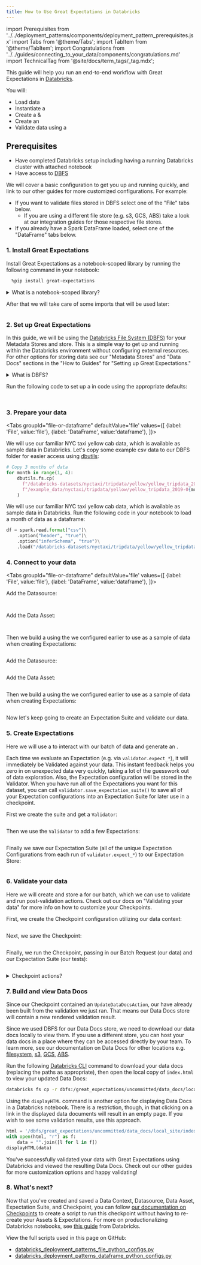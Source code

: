 ```yaml
---
title: How to Use Great Expectations in Databricks
---
```


import Prerequisites from '../../deployment_patterns/components/deployment_pattern_prerequisites.jsx'
import Tabs from '@theme/Tabs';
import TabItem from '@theme/TabItem';
import Congratulations from '../../guides/connecting_to_your_data/components/congratulations.md'
import TechnicalTag from '@site/docs/term_tags/_tag.mdx';

This guide will help you run an end-to-end workflow with Great Expectations in [Databricks](https://databricks.com/).

You will:
  - Load data
  - Instantiate a <TechnicalTag tag="data_context" text="Data Context" />
  - Create a <TechnicalTag tag="datasource" text="Datasource" /> & <TechnicalTag tag="data_asset" text="Data Asset" />
  - Create an <TechnicalTag tag="expectation_suite" text="Expectation Suite" />
  - Validate data using a <TechnicalTag tag="checkpoint" text="Checkpoint" />

## Prerequisites

<Prerequisites>

- Have completed Databricks setup including having a running Databricks cluster with attached notebook
- Have access to [DBFS](https://docs.databricks.com/dbfs/index.html)

</Prerequisites>


We will cover a basic configuration to get you up and running quickly, and link to our other guides for more customized configurations. For example:
  - If you want to validate files stored in DBFS select one of the "File" tabs below.
    - If you are using a different file store (e.g. s3, GCS, ABS) take a look at our integration guides for those respective file stores.
  - If you already have a Spark DataFrame loaded, select one of the "DataFrame" tabs below.

### 1. Install Great Expectations

Install Great Expectations as a notebook-scoped library by running the following command in your notebook:
```bash
  %pip install great-expectations
  ```

<details>
  <summary>What is a notebook-scoped library?</summary>
A notebook-scoped library is what it sounds like - "custom Python environments that are specific to a notebook." You can also install a library at the cluster or workspace level. See the <a href="https://docs.databricks.com/libraries/index.html">Databricks documentation on Libraries</a> for more information.
</details>

After that we will take care of some imports that will be used later:

```python name="tests/integration/docusaurus/deployment_patterns/databricks_deployment_patterns_file_python_configs.py imports"
```

### 2. Set up Great Expectations

In this guide, we will be using the [Databricks File System (DBFS)](https://docs.databricks.com/data/databricks-file-system.html) for your Metadata Stores and <TechnicalTag tag="data_docs" text="Data Docs"/> store. This is a simple way to get up and running within the Databricks environment without configuring external resources. For other options for storing data see our "Metadata Stores" and "Data Docs" sections in the "How to Guides" for "Setting up Great Expectations."

  <details>
    <summary>What is DBFS?</summary>
    Paraphrased from the Databricks docs: DBFS is a distributed file system mounted into a Databricks workspace and available on Databricks clusters. Files on DBFS can be written and read as if they were on a local filesystem, just by <a href="https://docs.databricks.com/data/databricks-file-system.html#local-file-apis">adding the /dbfs/ prefix to the path</a>. It is also persisted to object storage, so you won’t lose data after you terminate a cluster. See the Databricks documentation for best practices including mounting object stores.
  </details>

Run the following code to set up a <TechnicalTag tag="data_context" text="Data Context"/> in code using the appropriate defaults:

```python name="tests/integration/docusaurus/deployment_patterns/databricks_deployment_patterns_file_python_configs.py choose context_root_dir"
```

```python name="tests/integration/docusaurus/deployment_patterns/databricks_deployment_patterns_file_python_configs.py set up context"
```

### 3. Prepare your data

<Tabs
  groupId="file-or-dataframe"
  defaultValue='file'
  values={[
  {label: 'File', value:'file'},
  {label: 'DataFrame', value:'dataframe'},
  ]}>
  <TabItem value="file">

We will use our familiar NYC taxi yellow cab data, which is available as sample data in Databricks. Let's copy some example csv data to our DBFS folder for easier access using [dbutils](https://docs.databricks.com/dev-tools/databricks-utils.html):

```python
# Copy 3 months of data
for month in range(1, 4):
    dbutils.fs.cp(
      f"/databricks-datasets/nyctaxi/tripdata/yellow/yellow_tripdata_2019-0{month}.csv.gz",
      f"/example_data/nyctaxi/tripdata/yellow/yellow_tripdata_2019-0{month}.csv.gz"
    )
```

  </TabItem>

  <TabItem value="dataframe">

We will use our familiar NYC taxi yellow cab data, which is available as sample data in Databricks. Run the following code in your notebook to load a month of data as a dataframe:

```python
df = spark.read.format("csv")\
    .option("header", "true")\
    .option("inferSchema", "true")\
    .load("/databricks-datasets/nyctaxi/tripdata/yellow/yellow_tripdata_2019-01.csv.gz")
```

  </TabItem>
</Tabs>

### 4. Connect to your data

<Tabs
  groupId="file-or-dataframe"
  defaultValue='file'
  values={[
  {label: 'File', value:'file'},
  {label: 'DataFrame', value:'dataframe'},
  ]}>
  <TabItem value="file">

Add the Datasource:
```python name="tests/integration/docusaurus/deployment_patterns/databricks_deployment_patterns_file_python_configs.py choose base directory"
```
```python name="tests/integration/docusaurus/deployment_patterns/databricks_deployment_patterns_file_python_configs.py add datasource"
```

Add the Data Asset:
```python name="tests/integration/docusaurus/deployment_patterns/databricks_deployment_patterns_file_python_configs.py choose batching regex"
```
```python name="tests/integration/docusaurus/deployment_patterns/databricks_deployment_patterns_file_python_configs.py add data asset"
```

Then we build a <TechnicalTag tag="batch_request" text="Batch Request" /> using the <TechnicalTag tag="data_asset" text="Data Asset" /> we configured earlier to use as a sample of data when creating Expectations:
```python name="tests/integration/docusaurus/deployment_patterns/databricks_deployment_patterns_file_python_configs.py build batch request"
```

  </TabItem>

  <TabItem value="dataframe">

Add the Datasource:
```python name="tests/integration/docusaurus/deployment_patterns/databricks_deployment_patterns_dataframe_python_configs.py add datasource"
```

Add the Data Asset:
```python name="tests/integration/docusaurus/deployment_patterns/databricks_deployment_patterns_dataframe_python_configs.py add data asset"
```

Then we build a <TechnicalTag tag="batch_request" text="Batch Request" /> using the <TechnicalTag tag="data_asset" text="Data Asset" /> we configured earlier to use as a sample of data when creating Expectations:
```python name="tests/integration/docusaurus/deployment_patterns/databricks_deployment_patterns_dataframe_python_configs.py build batch request"
```

  </TabItem>
</Tabs>


<Congratulations />
Now let's keep going to create an Expectation Suite and validate our data.

### 5. Create Expectations

Here we will use a <TechnicalTag tag="validator" text="Validator" /> to interact with our batch of data and generate an <TechnicalTag tag="expectation_suite" text="Expectation Suite" />.

Each time we evaluate an Expectation (e.g. via `validator.expect_*`), it will immediately be Validated against your data. This instant feedback helps you zero in on unexpected data very quickly, taking a lot of the guesswork out of data exploration. Also, the Expectation configuration will be stored in the Validator. When you have run all of the Expectations you want for this dataset, you can call `validator.save_expectation_suite()` to save all of your Expectation configurations into an Expectation Suite for later use in a checkpoint.

First we create the suite and get a `Validator`:
```python name="tests/integration/docusaurus/deployment_patterns/databricks_deployment_patterns_dataframe_python_configs.py get validator"
```

Then we use the `Validator` to add a few Expectations:
```python name="tests/integration/docusaurus/deployment_patterns/databricks_deployment_patterns_dataframe_python_configs.py add expectations"
```

Finally we save our Expectation Suite (all of the unique Expectation Configurations from each run of `validator.expect_*`) to our Expectation Store:
```python name="tests/integration/docusaurus/deployment_patterns/databricks_deployment_patterns_dataframe_python_configs.py save suite"
```

### 6. Validate your data

Here we will create and store a <TechnicalTag tag="checkpoint" text="Checkpoint"/> for our batch, which we can use to validate and run post-validation actions. Check out our docs on "Validating your data" for more info on how to customize your Checkpoints.

First, we create the Checkpoint configuration utilizing our data context:
```python name="tests/integration/docusaurus/deployment_patterns/databricks_deployment_patterns_file_python_configs.py checkpoint config"
```

Next, we save the Checkpoint:
```python name="tests/integration/docusaurus/deployment_patterns/databricks_deployment_patterns_file_python_configs.py add checkpoint config"
```

Finally, we run the Checkpoint, passing in our Batch Request (our data) and our Expectation Suite (our tests):
```python name="tests/integration/docusaurus/deployment_patterns/databricks_deployment_patterns_file_python_configs.py run checkpoint"
```

<details>
<summary>Checkpoint actions?</summary>

  In our Checkpoint configuration, we've included two important actions: `store_validation_result` & `update_data_docs`.

  `store_validation_result` saves your validation results from this Checkpoint run, allowing these results to be persisted for further use.

  `update_data_docs` builds Data Docs files for the validations run in this Checkpoint.

  Check out [our docs on Validating your data](https://docs.greatexpectations.io/docs/guides/validation/validate_data_overview) for more info on how to customize your Checkpoints.

  Also, to see the full Checkpoint configuration, you can run: <code>print(my_checkpoint.get_substituted_config().to_yaml_str())</code>
</details>

### 7. Build and view Data Docs

Since our Checkpoint contained an `UpdateDataDocsAction`, our <TechnicalTag tag="data_docs" text="Data Docs" /> have already been built from the validation we just ran. That means our Data Docs store will contain a new rendered validation result.

Since we used DBFS for our Data Docs store, we need to download our data docs locally to view them. If you use a different store, you can host your data docs in a place where they can be accessed directly by your team. To learn more, see our documentation on Data Docs for other locations e.g. [filesystem](../../guides/setup/configuring_data_docs/how_to_host_and_share_data_docs_on_a_filesystem.md), [s3](../../guides/setup/configuring_data_docs/how_to_host_and_share_data_docs_on_amazon_s3.md), [GCS](../../guides/setup/configuring_data_docs/how_to_host_and_share_data_docs_on_gcs.md), [ABS](../../guides/setup/configuring_data_docs/how_to_host_and_share_data_docs_on_azure_blob_storage.md).

Run the following [Databricks CLI](https://docs.databricks.com/dev-tools/cli/index.html) command to download your data docs (replacing the paths as appropriate), then open the local copy of `index.html` to view your updated Data Docs:
```bash
databricks fs cp -r dbfs:/great_expectations/uncommitted/data_docs/local_site/ great_expectations/uncommitted/data_docs/local_site/
```

Using the `displayHTML` command is another option for displaying Data Docs in a Databricks notebook. There is a restriction, though, in that clicking on a link in the displayed data documents will result in an empty page. If you wish to see some validation results, use this approach.

```python 
html = '/dbfs/great_expectations/uncommitted/data_docs/local_site/index.html'
with open(html, "r") as f:
    data = "".join([l for l in f])
displayHTML(data)
```

You've successfully validated your data with Great Expectations using Databricks and viewed the resulting Data Docs. Check out our other guides for more customization options and happy validating!

### 8. What's next?

Now that you've created and saved a Data Context, Datasource, Data Asset, Expectation Suite, and Checkpoint, you can follow [our documentation on Checkpoints](https://docs.greatexpectations.io/docs/guides/validation/how_to_validate_data_by_running_a_checkpoint) 
to create a script to run this checkpoint without having to re-create your Assets & Expectations. For more on productionalizing Databricks notebooks, see [this guide](https://www.databricks.com/blog/2022/06/25/software-engineering-best-practices-with-databricks-notebooks.html) from Databricks.

View the full scripts used in this page on GitHub:

- [databricks_deployment_patterns_file_python_configs.py](https://github.com/great-expectations/great_expectations/blob/develop/tests/integration/docusaurus/deployment_patterns/databricks_deployment_patterns_file_python_configs.py)
- [databricks_deployment_patterns_dataframe_python_configs.py](https://github.com/great-expectations/great_expectations/blob/develop/tests/integration/docusaurus/deployment_patterns/databricks_deployment_patterns_dataframe_python_configs.py)